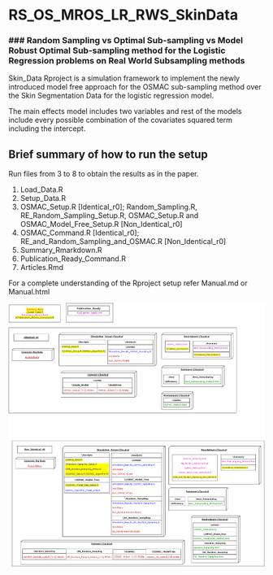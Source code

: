 
# RS_OS_MROS_LR_RWS_SkinData

### ### Random Sampling vs Optimal Sub-sampling vs Model Robust Optimal Sub-sampling method for the Logistic Regression problems on Real World Subsampling methods 

<!-- badges: start -->
<!-- badges: end -->

Skin_Data Rproject is a simulation framework to implement the newly introduced model free approach for the OSMAC sub-sampling method over the Skin Segmentation Data for the logistic regression model.

The main effects model includes two variables and rest of the models include every possible combination of the covariates squared term including the intercept.

## Brief summary of how to run the setup

Run files from 3 to 8 to obtain the results as in the paper.

1. Load_Data.R
2. Setup_Data.R
3. OSMAC_Setup.R [Identical_r0]; Random_Sampling.R, RE_Random_Sampling_Setup.R, OSMAC_Setup.R and OSMAC_Model_Free_Setup.R [Non_Identical_r0]
4. OSMAC_Command.R [Identical_r0]; RE_and_Random_Sampling_and_OSMAC.R [Non_Identical_r0]
5. Summary_Rmarkdown.R
6. Publication_Ready_Command.R
7. Articles.Rmd

For a complete understanding of the Rproject setup refer Manual.md or Manual.html

![](Images/Brief_FullDiagram.png)
